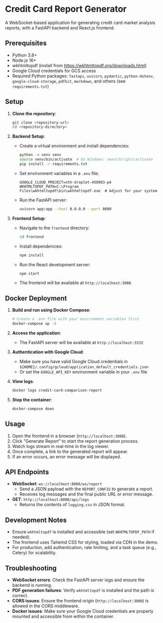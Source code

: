 # Credit Card Report Generator

A WebSocket-based application for generating credit card market analysis reports, with a FastAPI backend and React.js frontend.

## Prerequisites

- Python 3.8+
- Node.js 16+
- wkhtmltopdf (install from https://wkhtmltopdf.org/downloads.html)
- Google Cloud credentials for GCS access
- Required Python packages: `fastapi`, `uvicorn`, `pydantic`, `python-dotenv`, `google-cloud-storage`, `pdfkit`, `markdown`, and others (see `requirements.txt`)

## Setup

1. **Clone the repository**:
   ```bash
   git clone <repository-url>
   cd <repository-directory>
   ```

2. **Backend Setup**:
   - Create a virtual environment and install dependencies:
     ```bash
     python -m venv venv
     source venv/bin/activate  # On Windows: venv\Scripts\activate
     pip install -r requirements.txt
     ```
   - Set environment variables in a `.env` file:
     ```
     GOOGLE_CLOUD_PROJECT=nth-droplet-458903-p4
     WKHTMLTOPDF_PATH=C:\Program Files\wkhtmltopdf\bin\wkhtmltopdf.exe  # Adjust for your system
     ```
   - Run the FastAPI server:
     ```bash
     uvicorn app:app --host 0.0.0.0 --port 8000
     ```

3. **Frontend Setup**:
   - Navigate to the `frontend` directory:
     ```bash
     cd frontend
     ```
   - Install dependencies:
     ```bash
     npm install
     ```
   - Run the React development server:
     ```bash
     npm start
     ```
   - The frontend will be available at `http://localhost:3000`.

## Docker Deployment

1. **Build and run using Docker Compose**:
   ```bash
   # Create a .env file with your environment variables first
   docker-compose up -d
   ```

2. **Access the application**:
   - The FastAPI server will be available at `http://localhost:3333`

3. **Authentication with Google Cloud**:
   - Make sure you have valid Google Cloud credentials in `${HOME}/.config/gcloud/application_default_credentials.json`
   - Or set the `GOOGLE_API_KEY` environment variable in your `.env` file

4. **View logs**:
   ```bash
   docker logs credit-card-comparison-report
   ```

5. **Stop the container**:
   ```bash
   docker-compose down
   ```

## Usage

1. Open the frontend in a browser (`http://localhost:3000`).
2. Click "Generate Report" to start the report generation process.
3. Watch logs stream in real-time in the log viewer.
4. Once complete, a link to the generated report will appear.
5. If an error occurs, an error message will be displayed.

## API Endpoints

- **WebSocket**: `ws://localhost:8000/ws/report`
  - Send a JSON payload with the `REPORT_CONFIG` to generate a report.
  - Receives log messages and the final public URL or error message.
- **GET**: `http://localhost:8000/api/logs`
  - Returns the contents of `logging.csv` in JSON format.

## Development Notes

- Ensure `wkhtmltopdf` is installed and accessible (set `WKHTMLTOPDF_PATH` if needed).
- The frontend uses Tailwind CSS for styling, loaded via CDN in the demo.
- For production, add authentication, rate limiting, and a task queue (e.g., Celery) for scalability.

## Troubleshooting

- **WebSocket errors**: Check the FastAPI server logs and ensure the backend is running.
- **PDF generation failures**: Verify `wkhtmltopdf` is installed and the path is correct.
- **CORS issues**: Ensure the frontend origin (`http://localhost:3000`) is allowed in the CORS middleware.
- **Docker issues**: Make sure your Google Cloud credentials are properly mounted and accessible from within the container.
